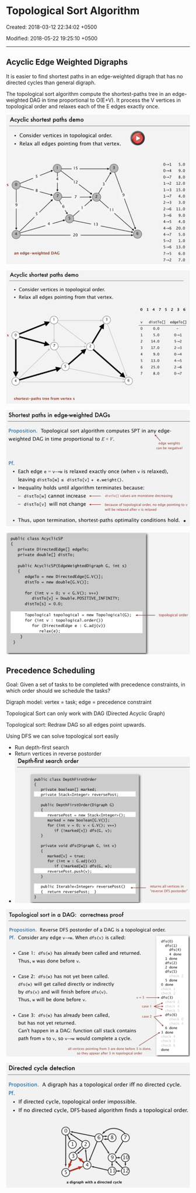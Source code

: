# Topological Sort Algorithm

Created: 2018-03-12 22:34:02 +0500

Modified: 2018-05-22 19:25:10 +0500

---

## Acyclic Edge Weighted Digraphs

It is easier to find shortest paths in an edge-weighted digraph that has no directed cycles than general digraph.

The topological sort algorithm compute the shortest-paths tree in an edge-weighted DAG in time proportional to O(E+V). It process the V vertices in topological order and relaxes each of the E edges exactly once.

![image](media/Topological-Sort-Algorithm-image1.png)

![image](media/Topological-Sort-Algorithm-image2.png)

![image](media/Topological-Sort-Algorithm-image3.png)

![image](media/Topological-Sort-Algorithm-image4.png)

## Precedence Scheduling

Goal: Given a set of tasks to be completed with precedence constraints, in which order should we schedule the tasks?

Digraph model: vertex = task; edge = precedence constraint

Topological Sort can only work with DAG (Directed Acyclic Graph)

Topological sort: Redraw DAG so all edges point upwards.

Using DFS we can solve topological sort easily

- Run depth-first search
- Return vertices in reverse postorder
- ![image](media/Topological-Sort-Algorithm-image5.png)

![image](media/Topological-Sort-Algorithm-image6.png)

![image](media/Topological-Sort-Algorithm-image7.png)
